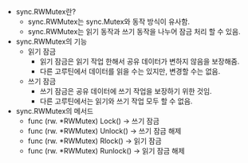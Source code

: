 - sync.RWMutex란?
  - sync.RWMutex는 sync.Mutex와 동작 방식이 유사함.
  - sync.RWMutex는 읽기 동작과 쓰기 동작을 나누어 잠금 처리 할 수 있음.
- sync.RWMutex의 기능
  - 읽기 잠금
    - 읽기 잠금은 읽기 작업 한해서 공유 데이터가 변하지 않음을 보장해줌.
    - 다른 고루틴에서 데이터를 읽을 수는 있지만, 변경할 수는 없음.
  - 쓰기 잠금
    - 쓰기 잠금은 공유 데이터에 쓰기 작업을 보장하기 위한 것임.
    - 다른 고루틴에서는 읽기와 쓰기 작업 모두 할 수 없음.
- sync.RWMutex의 메서드
  - func (rw. *RWMutex) Lock() → 쓰기 잠금
  - func (rw. *RWMutex) Unlock() → 쓰기 잠금 해제
  - func (rw. *RWMutex) Rlock() → 읽기 잠금
  - func (rw. *RWMutex) Runlock() → 읽기 잠금 해제